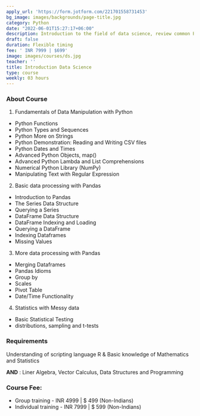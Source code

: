 ```yaml
---
apply_url: 'https://form.jotform.com/221701558731453'
bg_image: images/backgrounds/page-title.jpg
category: Python
date: "2022-06-01T15:27:17+06:00"
description: Introduction to the field of data science, review common Python functionality and features which data scientists use. You will learn the fundamentals of one of the most important toolkits Python has for data cleaning and processing -- pandas. You'll learn how to read in data into DataFrame structures, how to query these structures, and the details about such structures are indexed. you'll deepen your understanding of the python pandas library by learning how to merge DataFrames, generate summary tables, group data into logical pieces, and manipulate dates. We'll also refresh your understanding of scales of data, and discuss issues with creating metrics for analysis. The week ends with a more significant programming assignment. 
draft: false
duration: Flexible timing
fee: ' INR 7999 | $699'
image: images/courses/ds.jpg
teacher: ''
title: Introduction Data Science
type: course
weekly: 03 hours
---
```



### About Course

1.  Fundamentals of Data Manipulation with Python
  - Python Functions
  - Python Types and Sequences
  - Python More on Strings
  - Python Demonstration: Reading and Writing CSV files
  - Python Dates and Times
  - Advanced Python Objects, map()
  - Advanced Python Lambda and List Comprehensions
  - Numerical Python Library (NumPy)
  - Manipulating Text with Regular Expression


2.  Basic data processing with Pandas

  - Introduction to Pandas
  - The Series Data Structure
  - Querying a Series
  - DataFrame Data Structure
  - DataFrame Indexing and Loading
  - Querying a DataFrame
  - Indexing Dataframes
  - Missing Values
3. More data processing with Pandas
  - Merging Dataframes
  - Pandas Idioms
  - Group by
  - Scales
  - Pivot Table
  - Date/Time Functionality

4.  Statistics with Messy data
  - Basic Statistical Testing
  - distributions, sampling and t-tests
  
### Requirements

Understanding of scripting language R & Basic knowledge of Mathematics and Statistics 

**AND**        : Liner Algebra, Vector Calculus, Data Structures and Programming

### Course Fee:

  -   Group training - INR 4999 | $ 499 (Non-Indians)
  -   Individual training - INR 7999 | $ 599 (Non-Indians) 

